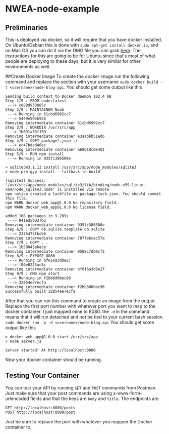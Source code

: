 # NWEA-node-example
## Preliminaries

This is deployed via docker, so it will require that you have docker installed. On Ubuntu/Debian this is done with `sudo apt-get install docker.io`, and on Mac OS you can do it via the DMG file you can grab [here](https://docs.docker.com/docker-for-mac/install/). The instructions for this are going to be for Ubuntu since that's most of what people are deploying to these days, but it is very similar for other environments as well.

##Create Docker Image
To create the docker image run the following command and replace the <username> section with your username `sudo docker build -t <username>/node-blog-api`. You should get some output like this
```
Sending build context to Docker daemon 102.4 kB
Step 1/9 : FROM node:latest
 ---> c888d933885c
Step 2/9 : MAINTAINER Noah
 ---> Running in 61cbd6902cc7
 ---> 5449e50eb92b
Removing intermediate container 61cbd6902cc7
Step 3/9 : WORKDIR /usr/src/app
 ---> 1b691a33f159
Removing intermediate container e3aabbb51ed6
Step 4/9 : COPY package*.json ./
 ---> ec47bdad46ec
Removing intermediate container a68010c0e401
Step 5/9 : RUN npm install
 ---> Running in 935fc386500e

> sqlite3@3.1.13 install /usr/src/app/node_modules/sqlite3
> node-pre-gyp install --fallback-to-build

[sqlite3] Success: "/usr/src/app/node_modules/sqlite3/lib/binding/node-v59-linux-x64/node_sqlite3.node" is installed via remote
npm notice created a lockfile as package-lock.json. You should commit this file.
npm WARN docker_web_app@1.0.0 No repository field.
npm WARN docker_web_app@1.0.0 No license field.

added 168 packages in 9.209s
 ---> 941ed5b027b2
Removing intermediate container 935fc386500e
Step 6/9 : COPY db.sqlite.template db.sqlite
 ---> 2375475fbcb6
Removing intermediate container 787fe6cec57a
Step 7/9 : COPY . .
 ---> 1b50045abece
Removing intermediate container 0508c7db0cf2
Step 8/9 : EXPOSE 8080
 ---> Running in bf616a3d8e27
 ---> f86e8225ac5c
Removing intermediate container bf616a3d8e27
Step 9/9 : CMD npm start
 ---> Running in f2bb8d0bec96
 ---> 32854ee7ecfa
Removing intermediate container f2bb8d0bec96
Successfully built 32854ee7ecfa
```
After that you can run this command to create an image from the output Replace the first port number with whatever port you want to map to the docker container. I just mapped mine to 8080. the `-d` in the command means that it will run detached and not be tied to your current bash session. `sudo docker run -p -d <username>/node-blog-api` You should get some output like this
```
> docker_web_app@1.0.0 start /usr/src/app
> node server.js

Server started! At http://localhost:8080
```

Now your docker container should be running. 

## Testing Your Container

You can test your API by running `GET` and `POST` commands from Postman. Just make sure that your post commands are using x-www-form-urlencoded fields and that the keys are `body` and `title`. The endpoints are
```
GET http://localhost:8080/posts
POST http://localhost:8080/post
```
Just be sure to replace the port with whatever you mapped the Docker container to.